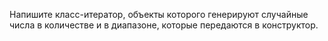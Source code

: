 Напишите класс-итератор, объекты которого генерируют случайные числа в количестве и в диапазоне,
которые передаются в конструктор. 